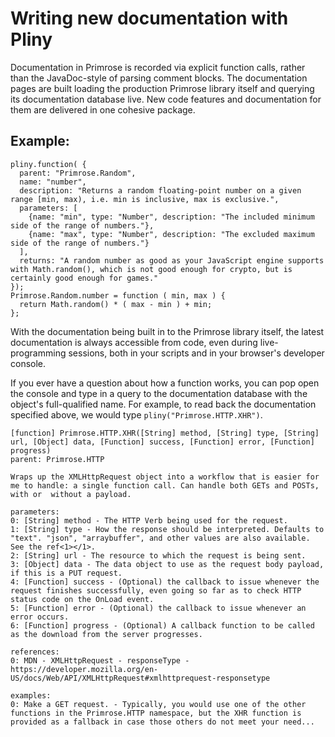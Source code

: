 # Writing new documentation with Pliny

Documentation in Primrose is recorded via explicit function calls, rather than the JavaDoc-style of parsing comment blocks. The documentation pages are built loading the production Primrose library itself and querying its documentation database live. New code features and documentation for them are delivered in one cohesive package.
  
## Example:

    pliny.function( {
      parent: "Primrose.Random",
      name: "number",
      description: "Returns a random floating-point number on a given range [min, max), i.e. min is inclusive, max is exclusive.",
      parameters: [
        {name: "min", type: "Number", description: "The included minimum side of the range of numbers."},
        {name: "max", type: "Number", description: "The excluded maximum side of the range of numbers."}
      ],
      returns: "A random number as good as your JavaScript engine supports with Math.random(), which is not good enough for crypto, but is certainly good enough for games."
    });
    Primrose.Random.number = function ( min, max ) {
      return Math.random() * ( max - min ) + min;
    };
  
With the documentation being built in to the Primrose library itself, the latest documentation is always accessible from code, even during live-programming sessions, both in your scripts and in your browser's developer console.

If you ever have a question about how a function works, you can pop open the console and type in a query to the documentation database with the object's full-qualified name. For example, to read back the documentation specified above, we would type `pliny("Primrose.HTTP.XHR")`.

    [function] Primrose.HTTP.XHR([String] method, [String] type, [String] url, [Object] data, [Function] success, [Function] error, [Function] progress)
    parent: Primrose.HTTP

    Wraps up the XMLHttpRequest object into a workflow that is easier for me to handle: a single function call. Can handle both GETs and POSTs, with or  without a payload.

    parameters:
    0: [String] method - The HTTP Verb being used for the request.
    1: [String] type - How the response should be interpreted. Defaults to "text". "json", "arraybuffer", and other values are also available. See the ref<1></1>.
    2: [String] url - The resource to which the request is being sent.
    3: [Object] data - The data object to use as the request body payload, if this is a PUT request.
    4: [Function] success - (Optional) the callback to issue whenever the request finishes successfully, even going so far as to check HTTP status code on the OnLoad event.
    5: [Function] error - (Optional) the callback to issue whenever an error occurs.
    6: [Function] progress - (Optional) A callback function to be called as the download from the server progresses.

    references:
    0: MDN - XMLHttpRequest - responseType - https://developer.mozilla.org/en-US/docs/Web/API/XMLHttpRequest#xmlhttprequest-responsetype

    examples:
    0: Make a GET request. - Typically, you would use one of the other functions in the Primrose.HTTP namespace, but the XHR function is provided as a fallback in case those others do not meet your need...
